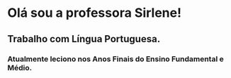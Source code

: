 # Olá sou a professora Sirlene!

## Trabalho com Língua Portuguesa.

### Atualmente leciono nos Anos Finais do Ensino Fundamental e Médio.


<!--
**Sirlenef/Sirlenef** is a ✨ _special_ ✨ repository because its `README.md` (this file) appears on your GitHub profile.

Here are some ideas to get you started:

- 🔭 I’m currently working on ...
- 🌱 I’m currently learning ...
- 👯 I’m looking to collaborate on ...
- 🤔 I’m looking for help with ...
- 💬 Ask me about ...
- 📫 How to reach me: ...
- 😄 Pronouns: ...
- ⚡ Fun fact: ...
-->
